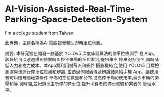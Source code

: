 # AI-Vision-Assisted-Real-Time-Parking-Space-Detection-System
I'm a college student from Taiwan.

此專題，主題名稱為AI 電腦視覺輔助即時車位偵測。

摘要:
本研究旨在開發一款基於 YOLOv5 深度學習算法的停車位檢測手
機 App。該系統可以透過攝影機實時監控停車場的空位狀況,提供車主
停車的方便性,同時降低人力和物力成本。本App將利用樹莓派和網路
攝影機結合,使用 YOLOv5 目標檢測演算法進行停車位檢測和辨識,
並透過伺服器傳遞辨識結果給手機 App。讓使用者可以隨時隨地查看停
車場的空位數量和分布,提高停車場的使用率,減少車輛的擠壓和等
待時間,並紀錄車主所停的停車位,提升消費者的停車體驗和業者的
管理水平。
